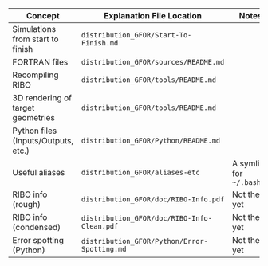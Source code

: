 | Concept                             | Explanation File Location                   | Notes                     |
| ----------------------------------- | ------------------------------------------- | ------------------------- |
| Simulations from start to finish    | `distribution_GFOR/Start-To-Finish.md`      |                           |
| FORTRAN files                       | `distribution_GFOR/sources/README.md`       |                           |
| Recompiling RIBO                    | `distribution_GFOR/tools/README.md`         |                           |
| 3D rendering of target geometries   | `distribution_GFOR/tools/README.md`         |                           |
| Python files (Inputs/Outputs, etc.) | `distribution_GFOR/Python/README.md`        |                           |
| Useful aliases                      | `distribution_GFOR/aliases-etc`             | A symlink for `~/.bashrc` |
| RIBO info (rough)                   | `distribution_GFOR/doc/RIBO-Info.pdf`       | Not there yet             |
| RIBO info (condensed)               | `distribution_GFOR/doc/RIBO-Info-Clean.pdf` | Not there yet             |
| Error spotting (Python)             | `distribution_GFOR/Python/Error-Spotting.md` | Not there yet             |
